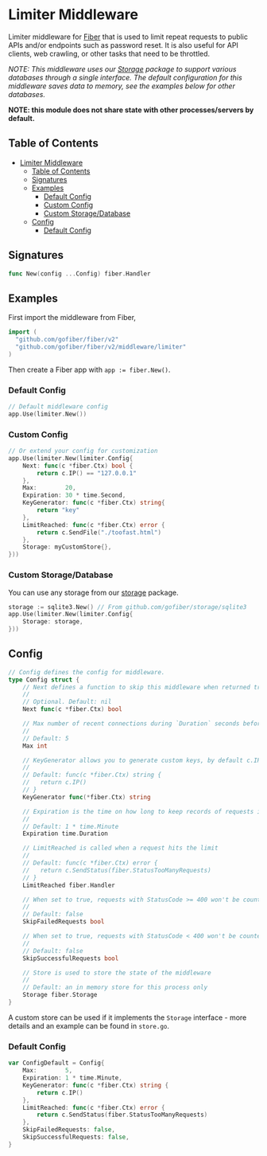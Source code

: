 # Limiter Middleware

Limiter middleware for [Fiber](https://github.com/gofiber/fiber) that is used to limit repeat requests to public APIs and/or endpoints such as password reset. It is also useful for API clients, web crawling, or other tasks that need to be throttled.

_NOTE: This middleware uses our [Storage](https://github.com/gofiber/storage) package to support various databases through a single interface. The default configuration for this middleware saves data to memory, see the examples below for other databases._

**NOTE: this module does not share state with other processes/servers by default.**

## Table of Contents

- [Limiter Middleware](#limiter-middleware)
	- [Table of Contents](#table-of-contents)
	- [Signatures](#signatures)
	- [Examples](#examples)
		- [Default Config](#default-config)
		- [Custom Config](#custom-config)
		- [Custom Storage/Database](#custom-storagedatabase)
	- [Config](#config)
		- [Default Config](#default-config-1)

## Signatures

```go
func New(config ...Config) fiber.Handler
```

## Examples

First import the middleware from Fiber,

```go
import (
  "github.com/gofiber/fiber/v2"
  "github.com/gofiber/fiber/v2/middleware/limiter"
)
```

Then create a Fiber app with `app := fiber.New()`.

### Default Config

```go
// Default middleware config
app.Use(limiter.New())
```

### Custom Config

```go
// Or extend your config for customization
app.Use(limiter.New(limiter.Config{
	Next: func(c *fiber.Ctx) bool {
		return c.IP() == "127.0.0.1"
	},
	Max:        20,
	Expiration: 30 * time.Second,
	KeyGenerator: func(c *fiber.Ctx) string{
  		return "key"
	},
	LimitReached: func(c *fiber.Ctx) error {
		return c.SendFile("./toofast.html")
	},
	Storage: myCustomStore{},
}))
```

### Custom Storage/Database

You can use any storage from our [storage](https://github.com/gofiber/storage/) package.

```go
storage := sqlite3.New() // From github.com/gofiber/storage/sqlite3
app.Use(limiter.New(limiter.Config{
	Storage: storage,
}))
```

## Config

```go
// Config defines the config for middleware.
type Config struct {
	// Next defines a function to skip this middleware when returned true.
	//
	// Optional. Default: nil
	Next func(c *fiber.Ctx) bool

	// Max number of recent connections during `Duration` seconds before sending a 429 response
	//
	// Default: 5
	Max int

	// KeyGenerator allows you to generate custom keys, by default c.IP() is used
	//
	// Default: func(c *fiber.Ctx) string {
	//   return c.IP()
	// }
	KeyGenerator func(*fiber.Ctx) string

	// Expiration is the time on how long to keep records of requests in memory
	//
	// Default: 1 * time.Minute
	Expiration time.Duration

	// LimitReached is called when a request hits the limit
	//
	// Default: func(c *fiber.Ctx) error {
	//   return c.SendStatus(fiber.StatusTooManyRequests)
	// }
	LimitReached fiber.Handler

	// When set to true, requests with StatusCode >= 400 won't be counted.
	//
	// Default: false
	SkipFailedRequests bool

	// When set to true, requests with StatusCode < 400 won't be counted.
	//
	// Default: false
	SkipSuccessfulRequests bool

	// Store is used to store the state of the middleware
	//
	// Default: an in memory store for this process only
	Storage fiber.Storage
}
```

A custom store can be used if it implements the `Storage` interface - more details and an example can be found in `store.go`.

### Default Config

```go
var ConfigDefault = Config{
	Max:        5,
	Expiration: 1 * time.Minute,
	KeyGenerator: func(c *fiber.Ctx) string {
		return c.IP()
	},
	LimitReached: func(c *fiber.Ctx) error {
		return c.SendStatus(fiber.StatusTooManyRequests)
	},
	SkipFailedRequests: false,
	SkipSuccessfulRequests: false,
}
```
